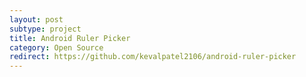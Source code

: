 ```yaml
---
layout: post
subtype: project
title: Android Ruler Picker
category: Open Source
redirect: https://github.com/kevalpatel2106/android-ruler-picker
---
```

